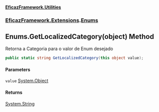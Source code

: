 #### [EficazFramework.Utilities](EficazFrameworkUtilities.md 'EficazFramework Utilities')
### [EficazFramework.Extensions](EficazFrameworkUtilities.md#EficazFramework_Extensions 'EficazFramework.Extensions').[Enums](Enums.md 'EficazFramework.Extensions.Enums')
## Enums.GetLocalizedCategory(object) Method
Retorna a Categoria para o valor de Enum desejado  
```csharp
public static string GetLocalizedCategory(this object value);
```
#### Parameters
<a name='EficazFramework_Extensions_Enums_GetLocalizedCategory(object)_value'></a>
`value` [System.Object](https://docs.microsoft.com/en-us/dotnet/api/System.Object 'System.Object')  
  
#### Returns
[System.String](https://docs.microsoft.com/en-us/dotnet/api/System.String 'System.String')  
